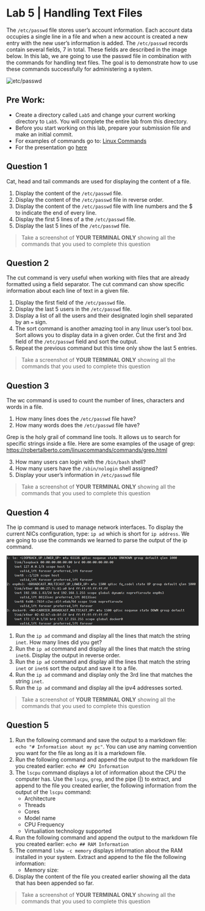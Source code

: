 # Lab 5 | Handling Text Files 

The `/etc/passwd` file stores user’s account information. Each account data occupies a single line in a file and when a new account is created a new entry with the new user’s information is added. The `/etc/passwd` records contain several fields, 7 in total. These fields are described in the image below. In this lab, we are going to use the passwd file in combination with the commands for handling text files. The goal is to demonstrate how to use these commands successfully for administering a system. 

![etc/passwd](https://rapurl.live/j37)
 
 ## Pre Work: 
 * Create a directory called `Lab5` and change your current working directory to `Lab5`. You will complete the entire lab from this directory. 
 * Before you start working on this lab, prepare your submission file and make an initial commit.
 * For examples of commands go to: [Linux Commands](https://robertalberto.com/linuxcommands/home.html)
 * For the presentation go [here](https://rapurl.live/nsd)

## Question 1 
Cat, head and tail commands are used for displaying the content of a file.
1. Display the content of the `/etc/passwd` file.
2. Display the content of the `/etc/passwd` file in reverse order.
3. Display the content of the `/etc/passwd` file with line numbers and the $ to indicate the end of every line.
4. Display the first 5 lines of a the `/etc/passwd` file.
5. Display the last 5 lines of the `/etc/passwd` file.

> Take a screenshot of **YOUR TERMINAL ONLY** showing all the commands that you used to complete this question


## Question 2
The cut command is very useful when working with files that are already formatted using a field separator. The cut command can show specific information about each line of text in a given file.

1. Display the first field of the `/etc/passwd` file.
2. Display the last 5 users in the `/etc/passwd` file.
3. Display a list of all the users and their designated login shell separated by an `=` sign.
4. The sort command is another amazing tool in any linux user’s tool box. Sort allows you to display data in a given order. Cut the first and 3rd field of the `/etc/passwd` field and sort the output. 
5. Repeat the previous command but this time only show the last 5 entries.

> Take a screenshot of **YOUR TERMINAL ONLY** showing all the commands that you used to complete this question

## Question 3
The wc command is used to count the number of lines, characters and words in a file.

1. How many lines does the `/etc/passwd` file have?
2. How many words does the `/etc/passwd` file have?

Grep is the holy grail of command line tools. It allows us to search for specific strings inside a file. Here are some examples of the usage of grep: https://robertalberto.com/linuxcommands/commands/grep.html 

3. How many users can login with the `/bin/bash` shell?
4. How many users have the `/sbin/nologin` shell assigned?
5. Display your user’s information in `/etc/passwd` file

> Take a screenshot of **YOUR TERMINAL ONLY** showing all the commands that you used to complete this question

## Question 4

The ip command is used to manage network interfaces. To display the current NICs configuration, type: `ip ad` which is short for `ip address`. We are going to use the commands we learned to parse the output of the ip command.

![ip address cmd](../imgs/ipaddr.png)

1. Run the `ip ad` command and display all the lines that match the string `inet`. How many lines did you get? 
2. Run the `ip ad` command and display all the lines that match the string `inet6`. Display the output in reverse order.
3. Run the `ip ad` command and display all the lines that match the string `inet` or `inet6` sort the output and save it to a file.
4. Run the `ip ad` command and display only the 3rd line that matches the string `inet`.
5. Run the `ip ad` command and display all the ipv4 addresses sorted.

> Take a screenshot of **YOUR TERMINAL ONLY** showing all the commands that you used to complete this question

## Question 5

1. Run the following command and save the output to a markdown file: `echo "# Information about my pc"`. You can use any naming convention you want for the file as long as it is a markdown file.
3. Run the following command and append the output to the markdown file you created earlier: `echo ## CPU Information`
2. The `lscpu` command displays a lot of information about the CPU the computer has. Use the `lscpu`, `grep`, and the pipe (|) to extract, and append to the file you created earlier, the following information from the output of the `lscpu` command:
   * Architecture
   * Threads
   * Cores
   * Model name
   * CPU Frequency
   * Virtualiation technology supported
3. Run the following command and append the output to the markdown file you created earlier: `echo ## RAM Information`
4. The command `lshw -c memory` displays information about the RAM installed in your system. Extract and append to the file the following information:
    * Memory size:
5. Display the content of the file you created earlier showing all the data that has been appended so far.

> Take a screenshot of **YOUR TERMINAL ONLY** showing all the commands that you used to complete this question
